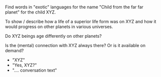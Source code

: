 Find words in "exotic" languages for the name "Child from the far far planet" for the child XYZ. 

To show / describe how a life of a superior life form was on XYZ and how it would progress on other planets in various universes. 

Do XYZ beings age differently on other planets?

Is the (mental) connection with XYZ always there? Or is it available on demand?

- "XYZ"
- "Yes, XYZ?" 
- ".... conversation text"